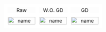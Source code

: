 
<table style="border-collapse: collapse;width: 100%;">

  <tr>
  <td style="border: 10px solid white; padding: 0px; text-align: center;width: 25%">Raw</td>
  <td style="border: 10px solid white; padding: 0px; text-align: center;width: 25%">W.O. GD</td>
  <td style="border: 10px solid white; padding: 0px; text-align: center;width: 25%">GD</td>
  </tr>


  <tr>
    <td style="border: 10px solid white; padding: 2px; text-align: center;"><img src="https://xiaolan-1317307543.cos.ap-guangzhou.myqcloud.com/852_A%20elephant%20and%20a%20lemon.jpg" alt="name" style="width: 100%; height: auto;"></td>
    <td style="border: 10px solid white; padding: 2px; text-align: center;"><img src="https://xiaolan-1317307543.cos.ap-guangzhou.myqcloud.com/852_A%20elephant%20and%20a%20lemon_Edited.jpg" alt="name" style="width: 100%; height: auto;"></td>
    <td style="border: 10px solid white; padding: 2px; text-align: center;"><img src="https://xiaolan-1317307543.cos.ap-guangzhou.myqcloud.com/A%20photo%20of%20an%20elephant%20and%20Lemon%20Slice_Edited2.jpg" alt="name" style="width: 100%; height: auto;"></td>
  </tr>


</table>
